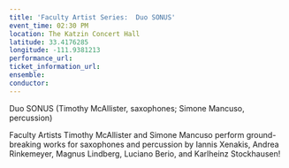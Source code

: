 ```yaml
---
title: 'Faculty Artist Series:  Duo SONUS'
event_time: 02:30 PM
location: The Katzin Concert Hall
latitude: 33.4176285
longitude: -111.9381213
performance_url: 
ticket_information_url: 
ensemble: 
conductor: 
---
```

Duo SONUS (Timothy McAllister, saxophones; Simone Mancuso, percussion)

Faculty Artists Timothy McAllister and Simone Mancuso perform ground-breaking works for saxophones and percussion by Iannis Xenakis, Andrea Rinkemeyer, Magnus Lindberg, Luciano Berio, and Karlheinz Stockhausen!